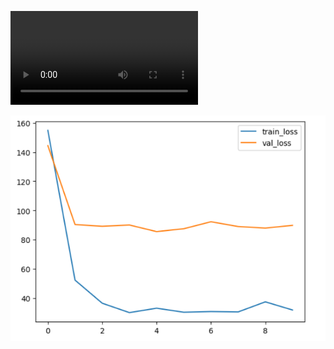 ![Watch Video](https://github.com/aman010/A4-Bert/blob/main/Screencast%20from%2023-02-25%2004-00-22%20PM%2007.mp4?raw=true)


![BERT Model Screenshot](https://raw.githubusercontent.com/aman010/A4-Bert/main/Screenshot%20from%202025-02-23%2012-30-56.png)

